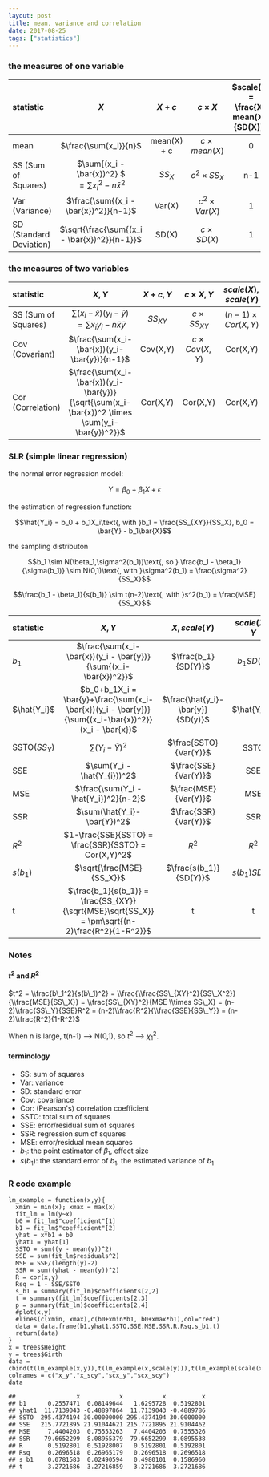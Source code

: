 ```yaml
---
layout: post
title: mean, variance and correlation
date: 2017-08-25
tags: ["statistics"]
---
```


### the measures of one variable



|statistic|$X$|$X+c$|$c \times X$| $scale(X) = \frac{X-mean(X)}{SD(X)}$|
|:--|:--:|:--:|:--:|:--:|
|mean|$\frac{\sum{x_i}}{n}$|mean(X) + c|$c \times mean(X)$|0|
|SS (Sum of Squares)|$\sum{(x_i - \bar{x})^2} $<br> $=\sum{x_i^2} - n\bar{x}^2$|$SS_X$|$c^2 \times SS_X$|n-1|
|Var (Variance)|$\frac{\sum{(x_i - \bar{x})^2}}{n-1}$|Var(X)|$c^2 \times Var(X)$|1|
|SD (Standard Deviation)|$\sqrt{\frac{\sum{(x_i - \bar{x})^2}}{n-1}}$|SD(X)|$c \times SD(X)$|1|



### the measures of two variables

|statistic|$X,Y$|$X+c,Y$|$c \times X,Y$|$scale(X), scale(Y)$|
|:--|:--:|:--:|:--:|:--:|
|SS (Sum of Squares)|$\sum(x_i-\bar{x})(y_i-\bar{y})$<br> $= \sum{x_iy_i - n\bar{x}\bar{y}}$|$SS_{XY}$ |$c \times SS_{XY}$|$(n-1) \times  Cor(X,Y)$|
|Cov (Covariant)   |$\frac{\sum(x_i-\bar{x})(y_i-\bar{y})}{n-1}$ |Cov(X,Y)|$c \times Cov(X,Y)$|Cor(X,Y)|
|Cor (Correlation)   |$\frac{\sum(x_i-\bar{x})(y_i-\bar{y})}{\sqrt{\sum(x_i-\bar{x})^2 \times \sum(y_i-\bar{y})^2}}$|Cor(X,Y)|Cor(X,Y)|Cor(X,Y)|


### SLR (simple linear regression)

the normal error regression model:

$$Y = \beta_0 + \beta_1X + \epsilon$$

the estimation of regression function:

$$\hat{Y_i} = b_0 + b_1X_i\text{, with }b_1 = \frac{SS_{XY}}{SS_X}, b_0 = \bar{Y} - b_1\bar{X}$$

the sampling distributon

$$b_1  \sim N(\beta_1,\sigma^2(b_1))\text{, so } \frac{b_1 - \beta_1}{\sigma(b_1)} \sim N(0,1)\text{, with }\sigma^2(b_1) = \frac{\sigma^2}{SS_X}$$

$$\frac{b_1 - \beta_1}{s(b_1)} \sim t(n-2)\text{, with }s^2(b_1) = \frac{MSE}{SS_X}$$

|statistic|$X,Y$|$X, scale(Y)$|$scale(X), Y$|$scale(X),scale(Y)$|
|:--|:--:|:--:|:--:|:--:|
|$b_1$|$\frac{\sum(x_i-\bar{x})(y_i - \bar{y})}{\sum{(x_i-\bar{x})^2}}$|$\frac{b_1}{SD(Y)}$|$b_1SD(X)$|$b_1\frac{SD(X)}{SD(Y)} = Cor(X,Y)$
|$\hat{Y_i}$|$b_0+b_1X_i = \bar{y}+\frac{\sum(x_i-\bar{x})(y_i - \bar{y})}{\sum{(x_i-\bar{x})^2}}(x_i - \bar{x})$|$\frac{\hat{y_i}-\bar{y}}{SD(y)}$|$\hat{Y_i}$|$\frac{\hat{y_i}-\bar{y}}{SD(y)}$|
|SSTO($SS_Y$)|$\sum(Y_i - \bar{Y})^2$|$\frac{SSTO}{Var(Y)}$|SSTO|$\frac{SSTO}{Var(Y)}$|
|SSE|$\sum(Y_i - \hat{Y_{i}})^2$|$\frac{SSE}{Var(Y)}$|SSE|$\frac{SSE}{Var(Y)}$|
|MSE|$\frac{\sum(Y_i - \hat{Y_i})^2}{n-2}$|$\frac{MSE}{Var(Y)}$|MSE|$\frac{MSE}{Var(Y)}$|
|SSR|$\sum(\hat{Y_i}-\bar{Y})^2$|$\frac{SSR}{Var(Y)}$|SSR|$\frac{SSR}{Var(Y)}$|
|$R^2$|$1-\frac{SSE}{SSTO} = \frac{SSR}{SSTO} = Cor(X,Y)^2$|$R^2$|$R^2$|$R^2$|
|$s(b_1)$|$\sqrt{\frac{MSE}{SS_X}}$|$\frac{s(b_1)}{SD(Y)}$|$s(b_1)SD(X)$|$s(b_1)\frac{SD(X)}{SD(Y)}$
|t|$\frac{b_1}{s(b_1)} = \frac{SS_{XY}}{\sqrt{MSE}\sqrt{SS_X}} = \pm\sqrt{(n-2)\frac{R^2}{1-R^2}}$|t|t|t|

### Notes

####  *t*<sup>2</sup> and *R*<sup>2</sup>

$t^2 = \\frac{b\_1^2}{s(b\_1)^2} = \\frac{\\frac{SS\_{XY}^2}{SS\_X^2}}{\\frac{MSE}{SS\_X}} = \\frac{SS\_{XY}^2}{MSE \\times SS\_X} = (n-2)\\frac{SS\_Y}{SSE}R^2 = (n-2)\\frac{R^2}{\\frac{SSE}{SS\_Y}} = (n-2)\\frac{R^2}{1-R^2}$

When n is large, t(n-1) --&gt; N(0,1), so *t*<sup>2</sup> --&gt;
*χ*<sub>1</sub><sup>2</sup>.

####  terminology

-   SS: sum of squares
-   Var: variance
-   SD: standard error
-   Cov: covariance
-   Cor: (Pearson's) correlation coefficient
-   SSTO: total sum of squares
-   SSE: error/residual sum of squares
-   SSR: regression sum of squares
-   MSE: error/residual mean squares
-   *b*<sub>1</sub>: the point estimator of *β*<sub>1</sub>, effect size
-   *s*(*b*<sub>1</sub>): the standard error of *b*<sub>1</sub>, the
    estimated variance of *b*<sub>1</sub>

### R code example

    lm_example = function(x,y){
      xmin = min(x); xmax = max(x)
      fit_lm = lm(y~x)
      b0 = fit_lm$"coefficient"[1]
      b1 = fit_lm$"coefficient"[2]
      yhat = x*b1 + b0
      yhat1 = yhat[1]
      SSTO = sum((y - mean(y))^2)
      SSE = sum(fit_lm$residuals^2)
      MSE = SSE/(length(y)-2)
      SSR = sum((yhat - mean(y))^2)
      R = cor(x,y)
      Rsq = 1 - SSE/SSTO
      s_b1 = summary(fit_lm)$coefficients[2,2]
      t = summary(fit_lm)$coefficients[2,3]
      p = summary(fit_lm)$coefficients[2,4]
      #plot(x,y)
      #lines(c(xmin, xmax),c(b0+xmin*b1, b0+xmax*b1),col="red")
      data = data.frame(b1,yhat1,SSTO,SSE,MSE,SSR,R,Rsq,s_b1,t)
      return(data)
    }
    x = trees$Height
    y = trees$Girth
    data = cbind(t(lm_example(x,y)),t(lm_example(x,scale(y))),t(lm_example(scale(x),y)),t(lm_example(scale(x),scale(y))))
    colnames = c("x_y","x_scy","scx_y","scx_scy")
    data

    ##                 x           x           x          x
    ## b1      0.2557471  0.08149644   1.6295728  0.5192801
    ## yhat1  11.7139043 -0.48897864  11.7139043 -0.4889786
    ## SSTO  295.4374194 30.00000000 295.4374194 30.0000000
    ## SSE   215.7721895 21.91044621 215.7721895 21.9104462
    ## MSE     7.4404203  0.75553263   7.4404203  0.7555326
    ## SSR    79.6652299  8.08955379  79.6652299  8.0895538
    ## R       0.5192801  0.51928007   0.5192801  0.5192801
    ## Rsq     0.2696518  0.26965179   0.2696518  0.2696518
    ## s_b1    0.0781583  0.02490594   0.4980101  0.1586960
    ## t       3.2721686  3.27216859   3.2721686  3.2721686

